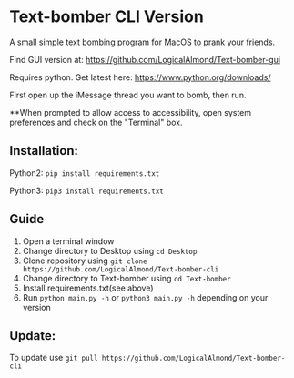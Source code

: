 # Text-bomber CLI Version
A small simple text bombing program for MacOS to prank your friends.

Find GUI version at: https://github.com/LogicalAlmond/Text-bomber-gui

Requires python. Get latest here:
https://www.python.org/downloads/

First open up the iMessage thread you want to bomb, then run.

**When prompted to allow access to accessibility, open system preferences and check on the "Terminal" box.

## Installation:
Python2: `pip install requirements.txt`

Python3: `pip3 install requirements.txt`

## Guide
1. Open a terminal window
2. Change directory to Desktop using `cd Desktop`
3. Clone repository using `git clone https://github.com/LogicalAlmond/Text-bomber-cli`
4. Change directory to Text-bomber using `cd Text-bomber`
5. Install requirements.txt(see above)
6. Run `python main.py -h` or `python3 main.py -h` depending on your version

## Update:
To update use `git pull https://github.com/LogicalAlmond/Text-bomber-cli`
